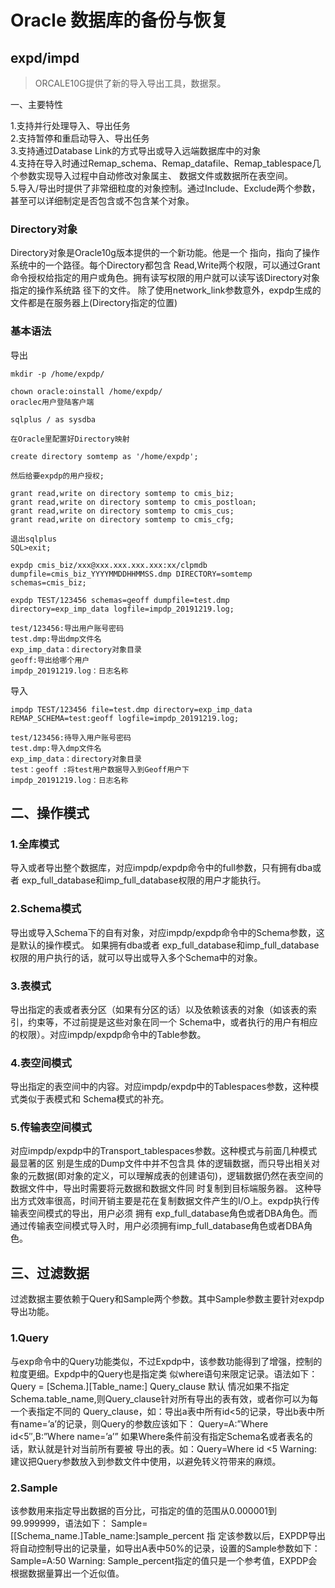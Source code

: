 # Oracle 数据库的备份与恢复

## expd/impd  
> ORCALE10G提供了新的导入导出工具，数据泵。

一、主要特性

1.支持并行处理导入、导出任务  
2.支持暂停和重启动导入、导出任务  
3.支持通过Database Link的方式导出或导入远端数据库中的对象  
4.支持在导入时通过Remap_schema、Remap_datafile、Remap_tablespace几个参数实现导入过程中自动修改对象属主、 数据文件或数据所在表空间。  
5.导入/导出时提供了非常细粒度的对象控制。通过Include、Exclude两个参数，甚至可以详细制定是否包含或不包含某个对象。  

### Directory对象

Directory对象是Oracle10g版本提供的一个新功能。他是一个 指向，指向了操作系统中的一个路径。每个Directory都包含 Read,Write两个权限，可以通过Grant命令授权给指定的用户或角色。拥有读写权限的用户就可以读写该Directory对象指定的操作系统路 径下的文件。
	除了使用network_link参数意外，expdp生成的文件都是在服务器上(Directory指定的位置) 


### 基本语法

导出

```shell
mkdir -p /home/expdp/

chown oracle:oinstall /home/expdp/
oraclec用户登陆客户端

sqlplus / as sysdba

在Oracle里配置好Directory映射

create directory somtemp as '/home/expdp';

然后给要expdp的用户授权;

grant read,write on directory somtemp to cmis_biz;
grant read,write on directory somtemp to cmis_postloan;
grant read,write on directory somtemp to cmis_cus;
grant read,write on directory somtemp to cmis_cfg;

退出sqlplus
SQL>exit;

expdp cmis_biz/xxx@xxx.xxx.xxx.xxx:xx/clpmdb dumpfile=cmis_biz_YYYYMMDDHHMMSS.dmp DIRECTORY=somtemp schemas=cmis_biz;

expdp TEST/123456 schemas=geoff dumpfile=test.dmp directory=exp_imp_data logfile=impdp_20191219.log;
 
test/123456:导出用户账号密码
test.dmp:导出dmp文件名
exp_imp_data：directory对象目录
geoff:导出给哪个用户
impdp_20191219.log：日志名称

```

导入

```shell
impdp TEST/123456 file=test.dmp directory=exp_imp_data REMAP_SCHEMA=test:geoff logfile=impdp_20191219.log;

test/123456:待导入用户账号密码
test.dmp:导入dmp文件名
exp_imp_data：directory对象目录
test：geoff :将test用户数据导入到Geoff用户下
impdp_20191219.log：日志名称
```


## 二、操作模式

### 1.全库模式
导入或者导出整个数据库，对应impdp/expdp命令中的full参数，只有拥有dba或者 exp_full_database和imp_full_database权限的用户才能执行。

### 2.Schema模式
导出或导入Schema下的自有对象，对应impdp/expdp命令中的Schema参数，这是默认的操作模式。 如果拥有dba或者 exp_full_database和imp_full_database权限的用户执行的话，就可以导出或导入多个Schema中的对象。

### 3.表模式
导出指定的表或者表分区（如果有分区的话）以及依赖该表的对象（如该表的索引，约束等，不过前提是这些对象在同一个 Schema中，或者执行的用户有相应的权限）。对应impdp/expdp命令中的Table参数。

### 4.表空间模式
导出指定的表空间中的内容。对应impdp/expdp中的Tablespaces参数，这种模式类似于表模式和 Schema模式的补充。

### 5.传输表空间模式
对应impdp/expdp中的Transport_tablespaces参数。这种模式与前面几种模式最显著的区 别是生成的Dump文件中并不包含具 体的逻辑数据，而只导出相关对象的元数据(即对象的定义，可以理解成表的创建语句)，逻辑数据仍然在表空间的数据文件中，导出时需要将元数据和数据文件同 时复制到目标端服务器。
这种导出方式效率很高，时间开销主要是花在复制数据文件产生的I/O上。expdp执行传输表空间模式的导出，用户必须 拥有 exp_full_database角色或者DBA角色。而通过传输表空间模式导入时，用户必须拥有imp_full_database角色或者DBA角 色。

## 三、过滤数据

过滤数据主要依赖于Query和Sample两个参数。其中Sample参数主要针对expdp导出功能。

### 1.Query
与exp命令中的Query功能类似，不过Expdp中，该参数功能得到了增强，控制的粒度更细。Expdp中的Query也是指定类 似where语句来限定记录。语法如下：
Query = [Schema.][Table_name:] Query_clause
默认 情况如果不指定Schema.table_name,则Query_clause针对所有导出的表有效，或者你可以为每一个表指定不同的 Query_clause，如：导出a表中所有id<5的记录，导出b表中所有name=’a’的记录，则Query的参数应该如下：
Query=A:”Where id<5″,B:”Where name=’a’”
如果Where条件前没有指定Schema名或者表名的话，默认就是针对当前所有要被 导出的表。如：Query=Where id <5
Warning: 建议把Query参数放入到参数文件中使用，以避免转义符带来的麻烦。

### 2.Sample
该参数用来指定导出数据的百分比，可指定的值的范围从0.000001到99.999999，语法如下：
Sample=[[Schema_name.]Table_name:]sample_percent
指 定该参数以后，EXPDP导出将自动控制导出的记录量，如导出A表中50%的记录，设置的Sample参数如下：
Sample=A:50
Warning: Sample_percent指定的值只是一个参考值，EXPDP会根据数据量算出一个近似值。
